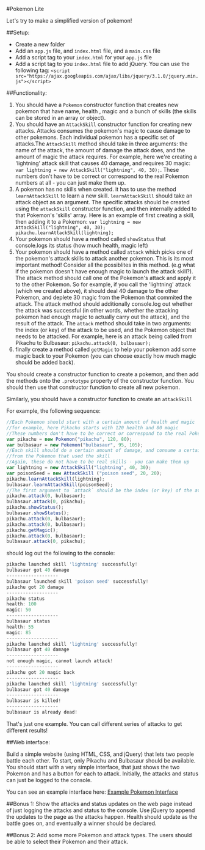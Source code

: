 #Pokemon Lite

Let's try to make a simplified version of pokemon!

##Setup:
- Create a new folder
- Add an `app.js` file, and `index.html` file, and a `main.css` file
- Add a script tag to your `index.html` for your `app.js` file
- Add a script tag to you `index.html` file to add jQuery. You can use the following tag: `<script src="https://ajax.googleapis.com/ajax/libs/jquery/3.1.0/jquery.min.js"></script>`

##Functionality:
1. You should have a `Pokemon` constructor function that creates new pokemon that have name, health , magic and a bunch of skills (the skills can be stored in an array or object).
2. You should have an `AttackSkill` constructor function for creating new attacks. Attacks consumes the pokemon's magic to cause damage to other pokemons. Each individual pokemon has a specific set of attacks.The `AttackSkill` method should take in three arguments: the name of the attack, the amount of damage the attack does, and the amount of magic the attack requires. For example, here we're creating a 'lightning' attack skill that causes 40 damage, and requires 30 magic: `var lightning = new AttackSkill("lightning", 40, 30);`. These numbers don't have to be correct or correspond to the real Pokemon numbers at all - you can just make them up.
3. A pokemon has no skills when created. it has to use the method `learnAttackSkill` to learn a new skill. `learnAttackSkill` should take an attack object as an argument. The specific attacks should be created using the `attackSkill` constructor function, and then internally added to that Pokemon's 'skills' array. Here is an example of first creating a skill, then adding it to a Pokemon: `var lightning = new AttackSkill("lightning", 40, 30); pikachu.learnAttackSkill(lightning);`
4. Your pokemon should have a method called `showStatus` that console.logs its status (how much health, magic left)
5. Your pokemon should have a method called `attack` which picks one of the pokemon's attack skills to attack another pokemon. This is its most important method! Consider all the possiblites in this method. (e.g what if the pokemon doesn't have enough magic to launch the attack skill?). The attack method should call one of the Pokemon's attack and apply it to the other Pokemon. So for example, if you call the 'lightning' attack (which we created above), it should deal 40 damage to the other Pokemon, and deplete 30 magic from the Pokemon that commited the attack. The attack method should additionally console.log out whether the attack was successful (in other words, whether the attacking pokemon had enough magic to actually carry out the attack), and the result of the attack. The `attack` method should take in two arguments: the index (or key) of the attack to be used, and the Pokemon object that needs to be attacked. For example, here is an attack being called from Pikachu to Bulbasaur: `pikachu.attack(0, bulbasaur);`
6. finally create a method called `getMagic` to help your pokemon add some magic back to your Pokemon (you can choose exactly how much magic should be added back).

You should create a constructor function to create a pokemon, and then add the methods onto the `.prototype` property of the constructor function. You should then use that constructor function to create all new pokemon.

Similarly, you should have a constructor function to create an `attackSkill`

For example, the following sequence:

```javascript
//Each Pokemon should start with a certain amount of health and magic
//for example, here Pikachu starts with 120 health and 80 magic 
//These numbers don't have to be correct or correspond to the real Pokemon numbers at all - you can just make them up
var pikachu = new Pokemon("pikachu", 120, 80);
var bulbasaur = new Pokemon("bulbasaur", 95, 105);
//Each skill should do a certain amount of damage, and consume a certain amount of magic
//from the Pokemon that used the skill
//Again, these do not have to be real skills - you can make them up
var lightning = new AttackSkill("lightning", 40, 30);
var poisonSeed = new AttackSkill ("poison seed", 20, 20);
pikachu.learnAttackSkill(lightning);
bulbasaur.learnAttackSkill(poisonSeed);
//The first argument to `attack` should be the index (or key) of the attack
pikachu.attack(0, bulbasaur);
bulbasaur.attack(0, pikachu);
pikachu.showStatus();
bulbasaur.showStatus();
pikachu.attack(0, bulbasaur);
pikachu.attack(0, bulbasaur);
pikachu.getMagic();
pikachu.attack(0, bulbasaur);
bulbasaur.attack(0, pikachu);
```

should log out the following to the console:

```javascript
pikachu launched skill 'lightning' successfully!
bulbasaur got 40 damage
-------------------
bulbasaur launched skill 'poison seed' successfully!
pikachu got 20 damage
-------------------
pikachu status
health: 100
magic: 50
-------------------
bulbasaur status
health: 55
magic: 85
-------------------
pikachu launched skill 'lightning' successfully!
bulbasaur got 40 damage
-------------------
not enough magic, cannot launch attack!
-------------------
pikachu got 20 magic back
-------------------
pikachu launched skill 'lightning' successfully!
bulbasaur got 40 damage
-------------------
bulbasaur is killed!
-------------------
bulbasaur is already dead!
```

That's just one example. You can call different series of attacks to get different results!


##Web interface:

Build a simple website (using HTML, CSS, and jQuery) that lets two people battle each other. To start, only Pikachu and Bulbasaur should be available. You should start with a very simple interface, that just shows the two Pokemon and has a button for each to attack. Initially, the attacks and status can just be logged to the console.

You can see an example interface here: [Example Pokemon Interface](http://i.imgur.com/L2QmHvX.png)

##Bonus 1:
Show the attacks and status updates on the web page instead of just logging the attacks and status to the console. Use jQuery to append the updates to the page as the attacks happen. Health should update as the battle goes on, and eventually a winner should be declared. 

##Bonus 2: 
Add some more Pokemon and attack types. The users should be able to select their Pokemon and their attack. 
